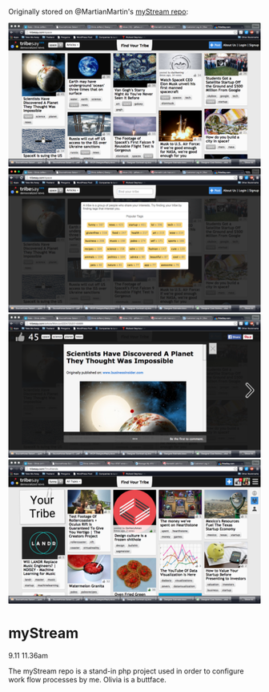 Originally stored on @MartianMartin's [myStream repo](https://github.com/martianmartin/myStream):

![Main Stream](readme-images/Main.png)
![Tag](readme-images/Tag.png)
![Modal View](readme-images/Modal.png)
![Tribe](readme-images/Tribe.png)

myStream
========

9.11 11.36am

The myStream repo is a stand-in php project used in order to configure work flow processes by me. Olivia is a buttface.